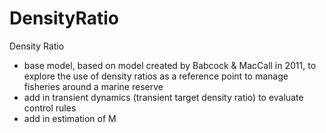 # DensityRatio
Density Ratio 
- base model, based on model created by Babcock &amp; MacCall in 2011, to explore the use of density ratios as a reference point to manage fisheries around a marine reserve
- add in transient dynamics (transient target density ratio) to evaluate control rules
- add in estimation of M
